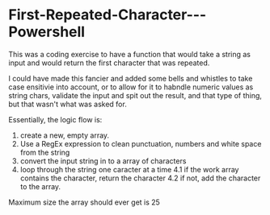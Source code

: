 # First-Repeated-Character---Powershell
This was a coding exercise to have a function that would take a string as input and would return the first character that was repeated.

I could have made this fancier and added some bells and whistles to take case ensitivie into account, or to allow for it to habndle numeric values as string chars, validate the input and spit out the result, and that type of thing, but that wasn't what was asked for.

Essentially, the logic flow is:

1. create a new, empty array.
2. Use a RegEx expression to clean punctuation, numbers and white space from the string
3. convert the input string in to a array of characters
4. loop through the string one caracter at a time
  4.1 if the work array contains the character, return the character
  4.2 if not, add the character to the array.
  
Maximum size the array should ever get is 25


